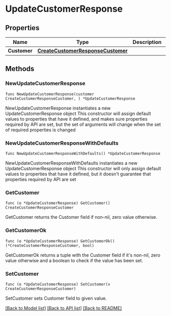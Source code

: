 # UpdateCustomerResponse

## Properties

Name | Type | Description | Notes
------------ | ------------- | ------------- | -------------
**Customer** | [**CreateCustomerResponseCustomer**](CreateCustomerResponseCustomer.md) |  | 

## Methods

### NewUpdateCustomerResponse

`func NewUpdateCustomerResponse(customer CreateCustomerResponseCustomer, ) *UpdateCustomerResponse`

NewUpdateCustomerResponse instantiates a new UpdateCustomerResponse object
This constructor will assign default values to properties that have it defined,
and makes sure properties required by API are set, but the set of arguments
will change when the set of required properties is changed

### NewUpdateCustomerResponseWithDefaults

`func NewUpdateCustomerResponseWithDefaults() *UpdateCustomerResponse`

NewUpdateCustomerResponseWithDefaults instantiates a new UpdateCustomerResponse object
This constructor will only assign default values to properties that have it defined,
but it doesn't guarantee that properties required by API are set

### GetCustomer

`func (o *UpdateCustomerResponse) GetCustomer() CreateCustomerResponseCustomer`

GetCustomer returns the Customer field if non-nil, zero value otherwise.

### GetCustomerOk

`func (o *UpdateCustomerResponse) GetCustomerOk() (*CreateCustomerResponseCustomer, bool)`

GetCustomerOk returns a tuple with the Customer field if it's non-nil, zero value otherwise
and a boolean to check if the value has been set.

### SetCustomer

`func (o *UpdateCustomerResponse) SetCustomer(v CreateCustomerResponseCustomer)`

SetCustomer sets Customer field to given value.



[[Back to Model list]](../README.md#documentation-for-models) [[Back to API list]](../README.md#documentation-for-api-endpoints) [[Back to README]](../README.md)



